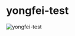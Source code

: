 # yongfei-test

![yongfei-test](https://github.com/JiaYongfei/yongfei-test/actions/workflows/test.yml/badge.svg)
